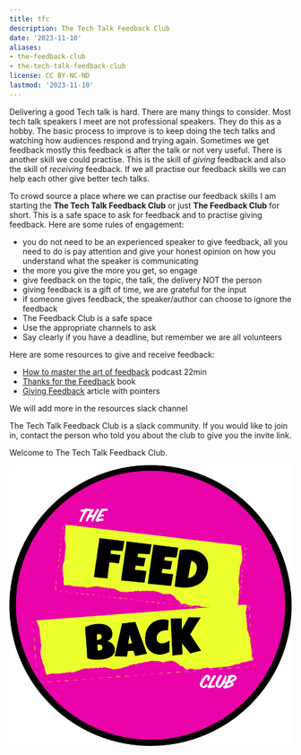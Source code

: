 ```yaml
---
title: tfc
description: The Tech Talk Feedback Club
date: '2023-11-10'
aliases:
- the-feedback-club
- the-tech-talk-feedback-club
license: CC BY-NC-ND
lastmod: '2023-11-10'
---
```

Delivering a good Tech talk is hard. There are many things to consider. Most tech talk speakers I meet are not professional speakers. They do this as a hobby. The basic process to improve is to keep doing the tech talks and watching how audiences respond and trying again. Sometimes we get feedback mostly this feedback is after the talk or not very useful. There is another skill we could practise. This is the skill of *giving* feedback and also the skill of *receiving* feedback. If we all practise our feedback skills we can help each other give better tech talks.

To crowd source a place where we can practise our feedback skills I am starting the **The Tech Talk Feedback Club** or just **The Feedback Club** for short. This is a safe space to ask for feedback and to practise giving feedback. Here are some rules of engagement:

* you do not need to be an experienced speaker to give feedback, all you need to do is pay attention and give your honest opinion on how you understand what the speaker is communicating
* the more you give the more you get, so engage
* give feedback on the topic, the talk, the delivery NOT the person
* giving feedback is a gift of time, we are grateful for the input
* if someone gives feedback, the speaker/author can choose to ignore the feedback
* The Feedback Club is a safe space
* Use the appropriate channels to ask
* Say clearly if you have a deadline, but remember we are all volunteers

Here are some resources to give and receive feedback:

* [How to master the art of feedback](https://play.acast.com/s/amazingif/howtomastertheartoffeedback) podcast 22min
* [Thanks for the Feedback](https://www.amazon.com/Thanks-Feedback-Science-Receiving-Well-ebook/dp/B00F10Z4GO?crid=GXZKMY77YQOJ&keywords=Thanks+for+the+feedback+book&qid=1699585336&sprefix=thanks+for+the+feedback+book,aps,319&sr=8-1) book
* [Giving Feedback](https://www.mindtools.com/a18a0wu/giving-feedback) article with pointers

We will add more in the resources slack channel

The Tech Talk Feedback Club is a slack community. If you would like to join in, contact the person who told you about the club to give you the invite link.

Welcome to The Tech Talk Feedback Club.

![](the_feedback_club_round.png)